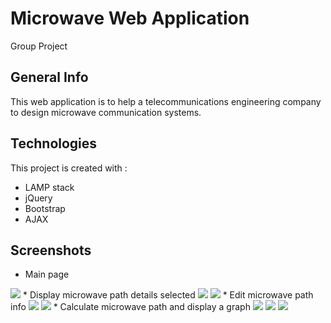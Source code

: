 # Microwave Web Application
Group Project

## General Info
This web application is to help a telecommunications engineering company to design microwave communication systems.


## Technologies
This project is created with : 
* LAMP stack
* jQuery
* Bootstrap
* AJAX

## Screenshots
* Main page
<img src = "https://user-images.githubusercontent.com/48890162/82773903-52dbf180-9e11-11ea-8eb8-a56ffb9de46e.png ">
* Display microwave path details selected
<img src = "https://user-images.githubusercontent.com/48890162/82773907-55d6e200-9e11-11ea-9bf3-428288b8ba77.png ">
<img src = "https://user-images.githubusercontent.com/48890162/82773913-58393c00-9e11-11ea-96a2-0dda01e9897a.png ">
* Edit microwave path info
<img src = "https://user-images.githubusercontent.com/48890162/82773915-5a02ff80-9e11-11ea-9002-6ca530148cc4.png ">
<img src = "https://user-images.githubusercontent.com/48890162/82773920-5b342c80-9e11-11ea-9693-9df3a2cd0065.png ">
* Calculate microwave path and display a graph
<img src = "https://user-images.githubusercontent.com/48890162/82773927-5e2f1d00-9e11-11ea-9755-b04716b9746b.png ">
<img src = "https://user-images.githubusercontent.com/48890162/82773932-612a0d80-9e11-11ea-91a1-a94683bd09fb.png ">
<img src = "https://user-images.githubusercontent.com/48890162/82773938-638c6780-9e11-11ea-9170-738aa6a92dba.png ">
